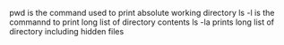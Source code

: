 pwd is the command used to print absolute working directory
ls -l is the commannd to print long list of directory contents
ls -la prints long list of directory including hidden files
